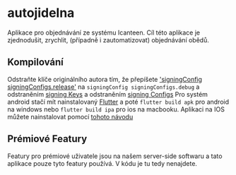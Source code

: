 # autojidelna

Aplikace pro objednávání ze systému Icanteen. Cíl této aplikace je zjednodušit, zrychlit, (případně i zautomatizovat) objednávání obědů.

## Kompilování

            
Odstraňte klíče originálního autora tím, že přepíšete ['signingConfig signingConfigs.release'](https://github.com/tpkowastaken/autojidelna/blob/35ed7ff2f0dec0c4582973b6c5b111dea43f2a0b/android/app/build.gradle#L72) na ```signingConfig signingConfigs.debug``` a odstraněním [signing Keys](https://github.com/tpkowastaken/autojidelna/blob/5d0587befd74fd58315ccc131894feb8588b09fe/android/app/build.gradle#L27-L31) a odstraněním [signing Configs](https://github.com/tpkowastaken/autojidelna/blob/5d0587befd74fd58315ccc131894feb8588b09fe/android/app/build.gradle#L60-L67)
Pro systém android stačí mít nainstalovaný [Flutter](https://docs.flutter.dev/get-started/install) a poté ```flutter build apk``` pro android na windows nebo ```flutter build ipa``` pro ios na macbooku. Aplikaci na IOS můžete nainstalovat pomocí [tohoto návodu](https://chrunos.com/install-ipa-on-iphone/)

## Prémiové Featury

Featury pro prémiové uživatele jsou na našem server-side softwaru a tato aplikace pouze tyto featury používá. V kódu je tu tedy nenajdete.
